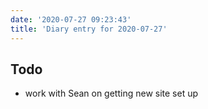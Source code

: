 ```yaml
---
date: '2020-07-27 09:23:43'
title: 'Diary entry for 2020-07-27'
---
```

## Todo
* work with Sean on getting new site set up

